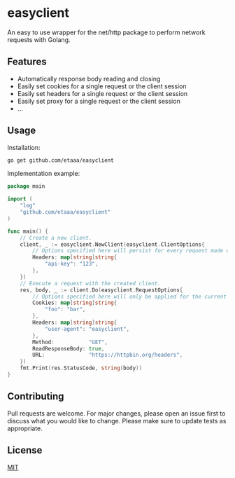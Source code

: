 # easyclient
An easy to use wrapper for the net/http package to perform network requests with Golang.
## Features
* Automatically response body reading and closing
* Easily set cookies for a single request or the client session
* Easily set headers for a single request or the client session
* Easily set proxy for a single request or the client session
* ...
## Usage
Installation:
```bash
go get github.com/etaaa/easyclient
```
Implementation example:
```go
package main

import (
	"log"
	"github.com/etaaa/easyclient"
)

func main() {
	// Create a new client.
	client, _ := easyclient.NewClient(easyclient.ClientOptions{
		// Options specified here will persist for every request made with this client.
		Headers: map[string]string{
			"api-key": "123",
		},
	})
	// Execute a request with the created client.
	res, body, _ := client.Do(easyclient.RequestOptions{
		// Options specified here will only be applied for the current request.
		Cookies: map[string]string{
			"foo": "bar",
		},
		Headers: map[string]string{
			"user-agent": "easyclient",
		},
		Method:           "GET",
		ReadResponseBody: true,
		URL:              "https://httpbin.org/headers",
	})
	fmt.Print(res.StatusCode, string(body))
}
```
## Contributing
Pull requests are welcome. For major changes, please open an issue first to discuss what you would like to change. Please make sure to update tests as appropriate.
## License
[MIT](https://choosealicense.com/licenses/mit/)
